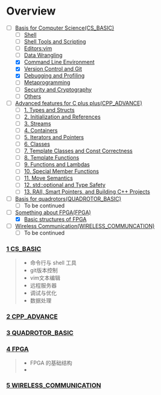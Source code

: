 # Overview
- [ ] [Basis for Computer Science(CS_BASIC)](cs_basic/index.md)
    * [ ] [Shell](cs_basic/shell.md)
    * [ ] [Shell Tools and Scripting](cs_basic/Shell_Tools_and_Scripting.md)
    * [ ] [Editors:vim](cs_basic/Editors_vim.md)
    * [ ] [Data Wrangling](cs_basic/Data_Wrangling.md)
    * [x] [Command Line Environment](cs_basic/Command-line-Environment.md)
    * [x] [Version Control and Git](cs_basic/Version_Control.md)
    * [x] [Debugging and Profiling](cs_basic/Debugging_and_Profiling.md)
    * [ ] [Metaprogramming](cs_basic/Metaprogramming.md)
    * [ ] [Security and Cryptography](cs_basic/Security_and_Cryptography.md)
    * [ ] [Others](cs_basic/Others.md)
- [ ] [Advanced features for C plus plus(CPP_ADVANCE)](cpp_advance/index.md)
    * [ ] [1. Types and Structs](cpp_advance/Types_and_Structs.md)
    * [ ] [2. Initialization and References](cpp_advance/Initialization_and_References.md)
    * [ ] [3. Streams](cpp_advance/Streams.md)
    * [ ] [4. Containers](cpp_advance/Containers.md)
    * [ ] [5. Iterators and Pointers](cpp_advance/Iterators_and_Pointers.md)
    * [ ] [6. Classes](cpp_advance/Classes.md)
    * [ ] [7. Template Classes and Const Correctness](cpp_advance/Template_Classes_and_Const_Correctness.md)
    * [ ] [8. Template Functions](cpp_advance/Template_Functions.md)
    * [ ] [9. Functions and Lambdas](cpp_advance/Functions_and_Lambdas.md)
    * [ ] [10. Special Member Functions](cpp_advance/Special_Member_Functions.md)
    * [ ] [11. Move Semantics](cpp_advance/Move_Semantics.md)
    * [ ] [12. std::optional and Type Safety](cpp_advance/Optional_and_Type_Safety.md)
    * [ ] [13. RAII, Smart Pointers, and Building C++ Projects](cpp_advance/RAll_Smart_Pointers_and_Building_Cpp_Projects.md)
- [ ] [Basis for quadrotors(QUADROTOR_BASIC)](quadrotor_basic/index.md)
    * [ ] To be continued
- [ ] [Something about FPGA(FPGA)](fpga/index.md)
    * [x] [Basic structures of FPGA](fpga/something_about_fpga.md)

- [ ] [Wireless Communication(WIRELESS_COMMUNCATION)](wireless_communication/index.md)
    * [ ] To be continued

### [1 CS_BASIC](cs_basic/index.md)
> - 命令行与 shell 工具
> - git版本控制
> - vim文本编辑
> - 远程服务器
> - 调试与优化
> - 数据处理

### [2 CPP_ADVANCE](cpp_advance/index.md)

### [3 QUADROTOR_BASIC](quadrotor_basic/index.md)

### [4 FPGA](fpga/index.md)
> - FPGA 的基础结构
> - 

### [5 WIRELESS_COMMUNICATION](wireless_communication/index.md)